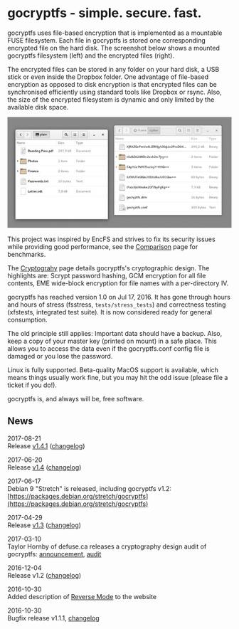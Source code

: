 gocryptfs - simple. secure. fast.
=================================

gocryptfs uses file-based encryption that is implemented as a mountable
FUSE filesystem.
Each file in gocryptfs is stored one corresponding encrypted file on
the hard disk. The
screenshot below shows a mounted gocryptfs filesystem (left) and the
encrypted files (right).

The encrypted files can be stored in any folder on your hard disk, a USB
stick or even inside the Dropbox folder. One advantage of file-based
encryption as opposed to disk encryption is that encrypted files can
be synchronised efficiently using standard tools like Dropbox or rsync.
Also, the size of the encrypted filesystem is dynamic and only limited
by the available disk space.

![](img/folders-side-by-side.jpg)

This project was inspired by EncFS and strives to fix its security
issues while providing good performance,
see the [Comparison](comparison) page for benchmarks.

The [Cryptograhy](forward_mode_crypto.md) page details gocryptfs's
cryptographic design.
The highlights are: Scrypt password hashing, GCM encryption for all
file contents, EME wide-block encryption for file names with a per-directory
IV.

gocryptfs has reached version 1.0 on Jul 17, 2016. It has gone through
hours and hours of stress (fsstress, `tests/stress_tests`) and correctness
testing (xfstests, integrated test suite).
It is now considered ready for general consumption.

The old principle still applies: Important data should have a backup.
Also, keep a copy of your master key (printed on mount) in a safe place.
This allows you to access the data even if the gocryptfs.conf config
file is damaged or you lose the password.

Linux is fully supported. Beta-quality MacOS support is available, which
means things usually work fine, but you may hit the odd issue (please
file a ticket if you do!).

gocryptfs is, and always will be, free software.

News
----

2017-08-21  
Release [v1.4.1](https://github.com/rfjakob/gocryptfs/releases) ([changelog](https://github.com/rfjakob/gocryptfs#changelog))

2017-06-20  
Release [v1.4](https://github.com/rfjakob/gocryptfs/releases) ([changelog](https://github.com/rfjakob/gocryptfs#changelog))

2017-06-17  
Debian 9 "Stretch" is released, including gocryptfs v1.2:
[https://packages.debian.org/stretch/gocryptfs](https://packages.debian.org/stretch/gocryptfs)

2017-04-29  
Release [v1.3](https://github.com/rfjakob/gocryptfs/releases) ([changelog](https://github.com/rfjakob/gocryptfs#changelog))

2017-03-10  
Taylor Hornby of defuse.ca releases a cryptography design audit of gocryptfs:
[announcement](https://twitter.com/DefuseSec/status/840239275740405761),
[audit](https://defuse.ca/audits/gocryptfs.htm)

2016-12-04  
Release v1.2 ([changelog](https://github.com/rfjakob/gocryptfs#changelog))

2016-10-30  
Added description of [Reverse Mode](reverse_mode) to the website

2016-10-30  
Bugfix release v1.1.1, [changelog](https://github.com/rfjakob/gocryptfs#changelog)
